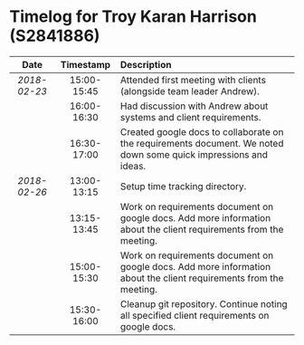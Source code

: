 # Timelog for Troy Karan Harrison (S2841886)

| Date         |   Timestamp | Description                                                                                                        |
| :---:        |       :---: | :---                                                                                                               |
| *2018-02-23* | 15:00-15:45 | Attended first meeting with clients (alongside team leader Andrew).                                                |
|              | 16:00-16:30 | Had discussion with Andrew about systems and client requirements.                                                  |
|              | 16:30-17:00 | Created google docs to collaborate on the requirements document. We noted down some quick impressions and ideas.   |
| *2018-02-26* | 13:00-13:15 | Setup time tracking directory.                                                                                     |
|              | 13:15-13:45 | Work on requirements document on google docs. Add more information about the client requirements from the meeting. |
|              | 15:00-15:30 | Work on requirements document on google docs. Add more information about the client requirements from the meeting. |
|              | 15:30-16:00 | Cleanup git repository. Continue noting all specified client requirements on google docs.                          |

